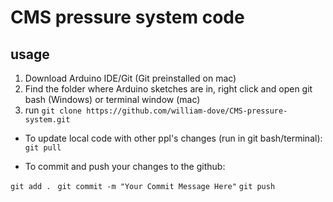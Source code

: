 # CMS pressure system code

## usage

1. Download Arduino IDE/Git (Git preinstalled on mac)
2. Find the folder where Arduino sketches are in, right click and open git bash (Windows) or terminal window (mac)
3. run `git clone https://github.com/william-dove/CMS-pressure-system.git`

- To update local code with other ppl's changes (run in git bash/terminal): 
`git pull`

- To commit and push your changes to the github:

`git add . `
`git commit -m "Your Commit Message Here"`
`git push`
